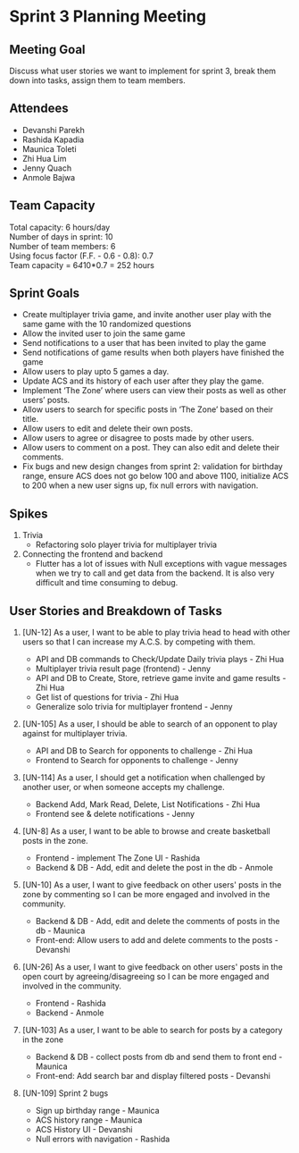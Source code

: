 # Sprint 3 Planning Meeting 

## Meeting Goal
Discuss what user stories we want to implement for sprint 3, break them down into tasks, assign them to team members. 

## Attendees
- Devanshi Parekh
- Rashida Kapadia
- Maunica Toleti
- Zhi Hua Lim 
- Jenny Quach
- Anmole Bajwa

## Team Capacity
Total capacity: 6 hours/day  
Number of days in sprint: 10  
Number of team members: 6  
Using focus factor (F.F. - 0.6 - 0.8): 0.7  
Team capacity = 6*4*10*0.7 = 252 hours  

## Sprint Goals
- Create multiplayer trivia game, and invite another user play with the same game with the 10 randomized questions
- Allow the invited user to join the same game
- Send notifications to a user that has been invited to play the game
- Send notifications of game results when both players have finished the game
- Allow users to play upto 5 games a day.
- Update ACS and its history of each user after they play the game.
- Implement ‘The Zone’ where users can view their posts as well as other users’ posts.
- Allow users to search for specific posts in ‘The Zone’ based on their title.
- Allow users to edit and delete their own posts.
- Allow users to agree or disagree to posts made by other users.
- Allow users to comment on a post. They can also edit and delete their comments.
- Fix bugs and new design changes from sprint 2: validation for birthday range, ensure ACS does not go below 100 and above 1100, initialize ACS to 200 when a new user signs up, fix null errors with navigation.


## Spikes
1. Trivia
   - Refactoring solo player trivia for multiplayer trivia
2. Connecting the frontend and backend
   - Flutter has a lot of issues with Null exceptions with vague messages when we try to call and get data from the backend. It is also very difficult and time consuming to debug. 

    
## User Stories and Breakdown of Tasks
1. [UN-12] As a user, I want to be able to play trivia head to head with other users so that I can increase my A.C.S. by competing with them.  
   - API and DB commands to Check/Update Daily trivia plays -  Zhi Hua  
   - Multiplayer trivia result page (frontend) - Jenny  
   - API and DB to Create, Store, retrieve game invite and game results  -  Zhi Hua  
   - Get list of questions for trivia  -  Zhi Hua  
   - Generalize solo trivia for multiplayer frontend - Jenny  
  
2. [UN-105] As a user, I should be able to search of an opponent to play against for multiplayer trivia.  
   - API and DB to Search for opponents to challenge - Zhi Hua
   - Frontend to Search for opponents to challenge - Jenny

3. [UN-114] As a user, I should get a notification when challenged by another user, or when someone accepts my challenge. 
   - Backend Add, Mark Read, Delete, List Notifications - Zhi Hua
   - Frontend see & delete notifications - Jenny

4. [UN-8] As a user, I want to be able to browse and create basketball posts in the zone.  
   - Frontend - implement The Zone UI - Rashida
   - Backend & DB - Add, edit and delete the post in the db - Anmole

5. [UN-10] As a user, I want to give feedback on other users' posts in the zone by commenting so I can be more engaged and involved in the community.  
    - Backend & DB - Add, edit and delete the comments of posts in the db - Maunica
    - Front-end: Allow users to add and delete comments to the posts - Devanshi

6. [UN-26] As a user, I want to give feedback on other users' posts in the open court by agreeing/disagreeing so I can be more engaged and involved in the community.  
   - Frontend - Rashida
   - Backend - Anmole

7. [UN-103] As a user, I want to be able to search for posts by a category in the zone
   - Backend & DB - collect posts from db and send them to front end - Maunica
   - Front-end: Add search bar and display filtered posts - Devanshi

8. [UN-109] Sprint 2 bugs  
   - Sign up birthday range - Maunica
   - ACS history range - Maunica
   - ACS History UI - Devanshi
   - Null errors with navigation - Rashida

